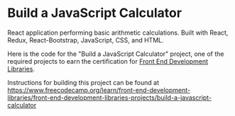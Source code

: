 # Build a JavaScript Calculator

React application performing basic arithmetic calculations. Built with React, Redux, React-Bootstrap, JavaScript, CSS, and HTML.

Here is the code for the "Build a JavaScript Calculator" project, one of the required projects to earn the certification for [Front End Development Libraries](https://www.freecodecamp.org/learn/front-end-development-libraries).

Instructions for building this project can be found at https://www.freecodecamp.org/learn/front-end-development-libraries/front-end-development-libraries-projects/build-a-javascript-calculator
